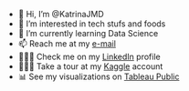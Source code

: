 - 👋 Hi, I’m @KatrinaJMD
- 👀 I’m interested in tech stufs and foods
- 🌱 I’m currently learning Data Science
- 📫 Reach me at my [e-mail](konz.katrina@gmail.com)
- 👩🏻‍💼 Check me on my [LinkedIn](https://www.linkedin.com/in/katrinajumadiao/) profile
- 👩🏻‍💻 Take a tour at my [Kaggle](https://www.kaggle.com/katrinajmd/account) account
- 📊 See my visualizations on [Tableau Public](https://public.tableau.com/app/profile/katrina.jumadiao#!/)
<!---
KatrinaJMD/KatrinaJMD is a ✨ special ✨ repository because its `README.md` (this file) appears on your GitHub profile.
You can click the Preview link to take a look at your changes.
--->
